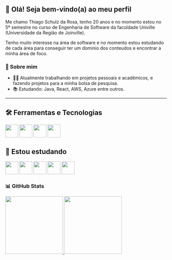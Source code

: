 ## 👋 Olá! Seja bem-vindo(a) ao meu perfil

Me chamo Thiago Schulz da Rosa, tenho 20 anos e no momento estou no 5º semestre no curso de Engenharia de Software da faculdade Univille (Universidade da Região de Joinville).

Tenho muito interesse na área de software e no momento estou estudando de cada área para conseguir ter um dominio dos conteudos e encontrar a minha área de foco.

### 💬 Sobre mim
- 🏃‍♂️ Atualmente trabalhando em projetos pessoais e acadêmicos, e fazendo projetos para a minha bolsa de pesquisa.
- 📚 Estudando: Java, React, AWS, Azure entre outros.

---

## 🛠️ Ferramentas e Tecnologias
<p align="left">
  <img height="40" src="https://cdn.jsdelivr.net/gh/devicons/devicon/icons/figma/figma-original.svg" />
  <img height="40" src="https://cdn.jsdelivr.net/gh/devicons/devicon/icons/git/git-original.svg" />
  <img height="40" src="https://cdn.jsdelivr.net/gh/devicons/devicon/icons/arduino/arduino-original.svg" />
  <img height="40" src="https://cdn.jsdelivr.net/gh/devicons/devicon/icons/python/python-original.svg" />
</p>

## 📖 Estou estudando
<p align="left">
  <img height="40" src="https://cdn.jsdelivr.net/gh/devicons/devicon/icons/azure/azure-original.svg" />
  <img height="40" src="https://cdn.jsdelivr.net/gh/devicons/devicon/icons/amazonwebservices/amazonwebservices-original-wordmark.svg" />
  <img height="40" src="https://cdn.jsdelivr.net/gh/devicons/devicon/icons/java/java-original.svg" />
  <img height="40" src="https://cdn.jsdelivr.net/gh/devicons/devicon/icons/javascript/javascript-original.svg" />
  <img height="40" src="https://cdn.jsdelivr.net/gh/devicons/devicon/icons/react/react-original.svg" />
</p>

### 📊 GitHub Stats
<div>
<a href="https://github.com/seu-usuário-aqui">
<img loading="lazy" height="180em" src="https://github.com/ThiagoSchulzRs&layout=compact&langs_count=7&theme=dracula"/>
<img loading="lazy" height="180em" src="https://github.com/ThiagoSchulzRs&show_icons=true&theme=dracula&include_all_commits=true&count_private=true"/>
</div>
